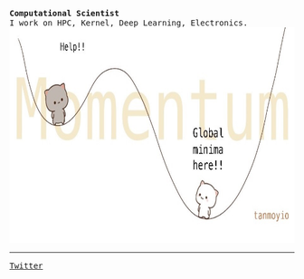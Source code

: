 <p>
 <samp><b>Computational Scientist</b><br>I work on HPC, Kernel, Deep Learning, Electronics.</samp>
<img src='https://github.com/tanmoyio/tanmoyio/blob/master/momentum.JPG?raw=true' height='380px'>

 
 
 <hr>
 <samp><a href="https://twitter.com/tanmoyio">Twitter</a>
  </samp>
</p>
 </p>
